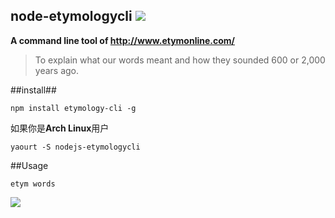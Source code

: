 node-etymologycli ![](https://d25lcipzij17d.cloudfront.net/badge.png?id=js&type=3d&v=0.0.5)
---

**A command line tool of http://www.etymonline.com/**

> To explain what our words meant and how they sounded 600 or 2,000 years ago.

##install##

```npm install etymology-cli -g```

如果你是**Arch Linux**用户

```yaourt -S nodejs-etymologycli```

##Usage

```etym words```

![](image/output.gif)
